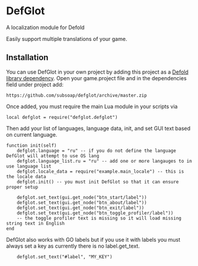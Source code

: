 # DefGlot
A localization module for Defold

Easily support multiple translations of your game.

## Installation
You can use DefGlot in your own project by adding this project as a [Defold library dependency](http://www.defold.com/manuals/libraries/). Open your game.project file and in the dependencies field under project add:

	https://github.com/subsoap/defglot/archive/master.zip
  
Once added, you must require the main Lua module in your scripts via

```
local defglot = require("defglot.defglot")
```

Then add your list of languages, language data, init, and set GUI text based on current language.

```
function init(self)
	defglot.language = "ru" -- if you do not define the language DefGlot will attempt to use OS lang
	defglot.language_list.ru = "ru" -- add one or more langauges to in use language list
	defglot.locale_data = require("example.main_locale") -- this is the locale data
	defglot.init() -- you must init DefGlot so that it can ensure proper setup
	
	defglot.set_text(gui.get_node("btn_start/label"))
	defglot.set_text(gui.get_node("btn_about/label"))
	defglot.set_text(gui.get_node("btn_exit/label"))
	defglot.set_text(gui.get_node("btn_toggle_profiler/label")) 
	-- the toggle profiler text is missing so it will load missing string text in English
end

```

DefGlot also works with GO labels but if you use it with labels you must always set a key as currently there is no label.get_text.

```
	defglot.set_text("#label", "MY_KEY")

```